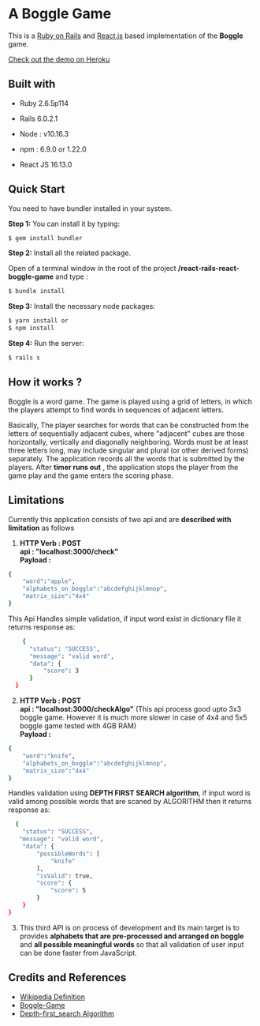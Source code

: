 
# A Boggle Game

This is a [Ruby on Rails](https://rubyonrails.org/) and [React.js](https://reactjs.org/) based implementation of the **Boggle** game.



[Check out the demo on Heroku](https://stormy-temple-09691.herokuapp.com/)



## Built with

- Ruby 2.6.5p114

- Rails 6.0.2.1

- Node : v10.16.3

- npm : 6.9.0 or 1.22.0

- React JS 16.13.0

  

## Quick Start

You need to have bundler installed in your system.

**Step 1:** You can install it by typing:

```bash
$ gem install bundler
```



**Step 2:** Install all the related package.

Open of a terminal window in the root of the project **/react-rails-react-boggle-game** and type :

```bash
$ bundle install
```



**Step 3:** Install the necessary node packages:

```bash
$ yarn install or 
$ npm install
```



**Step 4:** Run the server:

```bash
$ rails s
```

## How it works ?

Boggle is a word game. The game is played using a grid of letters, in which the players attempt to find words in sequences of adjacent letters. 

Basically, The player searches for words that can be constructed from the letters of sequentially adjacent cubes, where "adjacent" cubes are those  horizontally, vertically and diagonally neighboring. Words must be at  least three letters long, may include singular and plural (or other derived forms) separately. The application records all the words that is submitted by the players. After **timer runs out** , the application stops the player from the game play and the game enters the scoring phase. 

## Limitations
Currently this application consists of two api and are **described with limitation** as follows

1.  **HTTP Verb : POST** <br/>
    **api : "localhost:3000/check"**  
    **Payload :**  <br/>
```bash
{
	"word":"apple",
	"alphabets_on_boggle":"abcdefghijklmnop",
	"matrix_size":"4x4"
}
```
This Api Handles simple validation, if input word exist in dictionary file it returns response as:

```bash
    {
      "status": "SUCCESS",
      "message": "valid word",
      "data": {
          "score": 3
      }
  }
  ```

2. **HTTP Verb : POST** <br/>
    **api : "localhost:3000/checkAlgo"**  (This api process good upto 3x3 boggle game. However it is much more slower in case of 4x4 and 5x5 boggle game tested with 4GB RAM) <br/>
    **Payload :** 
```bash
{
	"word":"knife",
	"alphabets_on_boggle":"abcdefghijklmnop",
	"matrix_size":"4x4"
}
```

Handles validation using **DEPTH FIRST SEARCH algorithm**,
   if input word is valid among possible words that are scaned by ALGORITHM then it returns response as:
   ```bash
     {
       "status": "SUCCESS",
      "message": "valid word",
       "data": {
           "possibleWords": [
               "knife"
           ],
           "isValid": true,
           "score": {
               "score": 5
           }
       }
   }
```

3. This third API is on process of development and its main target is to provides **alphabets that are pre-processed and arranged on boggle** and **all possible meaningful words**  so that all validation of user input can be done faster from JavaScript. 

## Credits and References

- [Wikipedia Definition](https://en.wikipedia.org/wiki/Boggle)
- [Boggle-Game](https://wordtwist.puzzlebaron.com/init.php)
- [Depth-first_search Algorithm](https://en.wikipedia.org/wiki/Depth-first_search) 